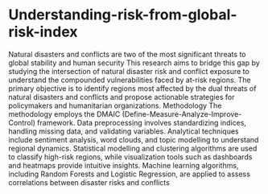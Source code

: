 # Understanding-risk-from-global-risk-index
Natural disasters and conflicts are two of the most significant threats to global stability and human security
This research aims to bridge this gap by studying the intersection of natural disaster risk and conflict exposure to understand the compounded vulnerabilities faced by at-risk regions. The primary objective is to identify regions most affected by the dual threats of natural disasters and conflicts and propose actionable strategies for policymakers and humanitarian organizations.
Methodology
The methodology employs the DMAIC (Define-Measure-Analyze-Improve-Control) framework. Data preprocessing involves standardizing indices, handling missing data, and validating variables. Analytical techniques include sentiment analysis, word clouds, and topic modelling to understand regional dynamics. Statistical modelling and clustering algorithms are used to classify high-risk regions, while visualization tools such as dashboards and heatmaps provide intuitive insights. Machine learning algorithms, including Random Forests and Logistic Regression, are applied to assess correlations between disaster risks and conflicts

